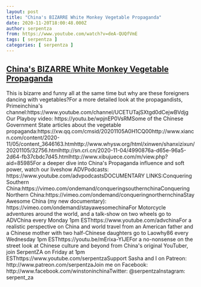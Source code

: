 ```yaml
---
layout: post
title: "China's BIZARRE White Monkey Vegetable Propaganda"
date: 2020-11-20T18:00:48.000Z
author: serpentza
from: https://www.youtube.com/watch?v=deA-QUQfVmE
tags: [ serpentza ]
categories: [ serpentza ]
---
```

<!--1605895248000-->
[China's BIZARRE White Monkey Vegetable Propaganda](https://www.youtube.com/watch?v=deA-QUQfVmE)
------

<div>
This is bizarre and funny all at the same time but why are these foreigners dancing with vegetables?For a more detailed look at the propagandists, Primeinchina's channel:https://www.youtube.com/channel/UCETUTajSXtgd0dCejwBVdjg Our Playboy video: https://youtu.be/wpjnEP0VsRMSome of the Chinese Government State articles about the vegetable propaganda:https://xw.qq.com/cmsid/20201105A0H1CQ00http://www.xiancn.com/content/2020-11/05/content_3646163.htmhttp://www.whysw.org/html/xinwen/shanxizixun/20201105/32756.htmlhttp://sn.cri.cn/2020-11-04/4990876a-d65e-96a5-2d64-fb37cbdc7d45.htmlhttp://www.xibujuece.com/m/view.php?aid=85985For a deeper dive into China's Propaganda influence and soft power, watch our liveshow ADVPodcasts: https://www.youtube.com/advpodcastsDOCUMENTARY LINKS:Conquering Southern China:https://vimeo.com/ondemand/conqueringsouthernchinaConquering Northern China:https://vimeo.com/ondemand/conqueringnorthernchinaStay Awesome China (my new documentary): https://vimeo.com/ondemand/stayawesomechinaFor Motorcycle adventures around the world, and a talk-show on two wheels go to ADVChina every Monday 1pm ESThttps://www.youtube.com/advchinaFor a realistic perspective on China and world travel from an American father and a Chinese mother with two half-Chinese daughters go to Laowhy86 every Wednesday 1pm ESThttps://youtu.be/mErixa-YIJEFor a no-nonsense on the street look at Chinese culture and beyond from China's original YouTuber, join SerpentZA on Friday at 1pm ESThttps://www.youtube.com/serpentzaSupport Sasha and I on Patreon: http://www.patreon.com/serpentzaJoin me on Facebook: http://www.facebook.com/winstoninchinaTwitter: @serpentzaInstagram: serpent_za
</div>
